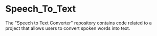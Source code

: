 # Speech_To_Text
 The "Speech to Text Converter" repository contains code related to a project that allows users to convert spoken words into text.
